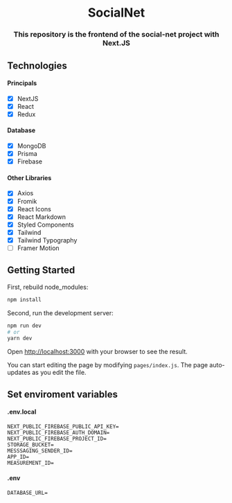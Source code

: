
<h1 align="center">SocialNet</h1>

<h3 align="center">
  This repository is the frontend of the social-net project with Next.JS
</h3>

## Technologies

#### Principals
- [x] NextJS
- [x] React
- [x] Redux

#### Database
- [x] MongoDB
- [x] Prisma
- [x] Firebase 

#### Other Libraries
- [x] Axios
- [x] Fromik
- [x] React Icons
- [x] React Markdown
- [x] Styled Components
- [x] Tailwind
- [x] Tailwind Typography
- [ ] Framer Motion

## Getting Started

First, rebuild node_modules:

```bash
npm install
```

Second, run the development server:

```bash
npm run dev
# or
yarn dev
```

Open [http://localhost:3000](http://localhost:3000) with your browser to see the result.

You can start editing the page by modifying `pages/index.js`. The page auto-updates as you edit the file.


## Set enviroment variables

#### .env.local

```
NEXT_PUBLIC_FIREBASE_PUBLIC_API_KEY=
NEXT_PUBLIC_FIREBASE_AUTH_DOMAIN=
NEXT_PUBLIC_FIREBASE_PROJECT_ID=
STORAGE_BUCKET=
MESSSAGING_SENDER_ID=
APP_ID=
MEASUREMENT_ID=
```

#### .env

```
DATABASE_URL=
```
